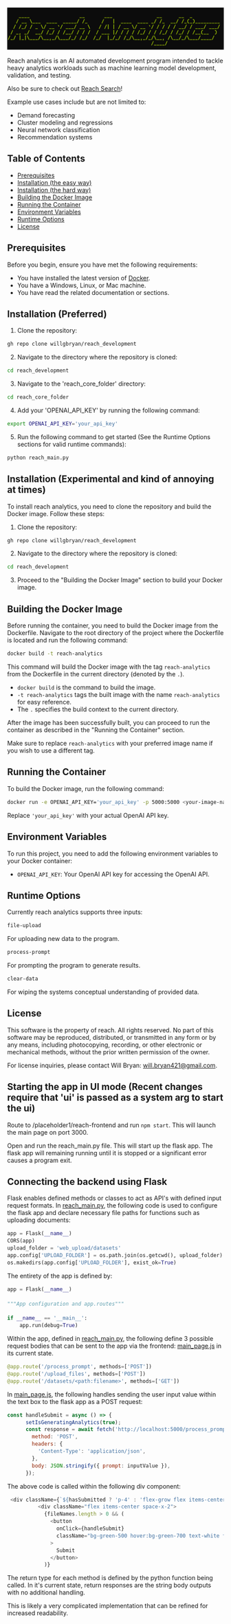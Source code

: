 ![Banner Image](./reach_core_folder/readme_banner.png)


Reach analytics is an AI automated development program intended to tackle heavy analytics
workloads such as machine learning model development, validation, and testing.

Also be sure to check out [Reach Search](https://github.com/willgbryan/reach_search)!

Example use cases include but are not limited to:
- Demand forecasting
- Cluster modeling and regressions
- Neural network classification
- Recommendation systems

## Table of Contents
- [Prerequisites](#prerequisites)
- [Installation (the easy way)](#installation-preferred)
- [Installation (the hard way)](#installation-experimental-and-kind-of-annoying-at-times)
- [Building the Docker Image](#building-the-docker-image)
- [Running the Container](#running-the-container)
- [Environment Variables](#environment-variables)
- [Runtime Options](#runtime-options)
- [License](#license)

## Prerequisites

Before you begin, ensure you have met the following requirements:

- You have installed the latest version of [Docker](https://docs.docker.com/get-docker/).
- You have a Windows, Linux, or Mac machine.
- You have read the related documentation or sections.

## Installation (Preferred)

1. Clone the repository:

```bash
gh repo clone willgbryan/reach_development
```

2. Navigate to the directory where the repository is cloned:

```bash
cd reach_development
```

3. Navigate to the 'reach_core_folder' directory:

```bash
cd reach_core_folder
```

4. Add your 'OPENAI_API_KEY' by running the following command:

```bash
export OPENAI_API_KEY='your_api_key'
```

5. Run the following command to get started (See the Runtime Options sections for valid runtime commands):

```bash
python reach_main.py
```

## Installation (Experimental and kind of annoying at times)

To install reach analytics, you need to clone the repository and build the Docker image. Follow these steps:

1. Clone the repository:

```bash
gh repo clone willgbryan/reach_development
```

2. Navigate to the directory where the repository is cloned:

```bash
cd reach_development
```

3. Proceed to the "Building the Docker Image" section to build your Docker image.

## Building the Docker Image

Before running the container, you need to build the Docker image from the Dockerfile. Navigate to the root directory of the project where the Dockerfile is located and run the following command:

```bash
docker build -t reach-analytics
```

This command will build the Docker image with the tag `reach-analytics` from the Dockerfile in the current directory (denoted by the `.`).

- `docker build` is the command to build the image.
- `-t reach-analytics` tags the built image with the name `reach-analytics` for easy reference.
- The `.` specifies the build context to the current directory.

After the image has been successfully built, you can proceed to run the container as described in the "Running the Container" section.

Make sure to replace `reach-analytics` with your preferred image name if you wish to use a different tag.

## Running the Container

To build the Docker image, run the following command:

```bash
docker run -e OPENAI_API_KEY='your_api_key' -p 5000:5000 <your-image-name>
```

Replace `'your_api_key'` with your actual OpenAI API key.

## Environment Variables

To run this project, you need to add the following environment variables to your Docker container:

- `OPENAI_API_KEY`: Your OpenAI API key for accessing the OpenAI API.

## Runtime Options

Currently reach analytics supports three inputs:

```bash
file-upload
```
For uploading new data to the program.

```bash
process-prompt
```
For prompting the program to generate results.

```bash
clear-data
```
For wiping the systems conceptual understanding of provided data.

## License

This software is the property of reach. All rights reserved. No part of this software may be reproduced, distributed, or transmitted in any form or by any means, including photocopying, recording, or other electronic or mechanical methods, without the prior written permission of the owner.

For license inquiries, please contact Will Bryan: will.bryan421@gmail.com.

## Starting the app in UI mode (Recent changes require that 'ui' is passed as a system arg to start the ui)

Route to /placeholder1/reach-frontend and run `npm start`. This will launch the main page on port 3000.

Open and run the reach_main.py file. This will start up the flask app. The flask app will remaining running until it is stopped or a significant error causes a program exit.

## Connecting the backend using Flask

Flask enables defined methods or classes to act as API's with defined input request formats. In [reach_main.py](three/reach_main.py), the following code is used to configure the flask app and declare necessary file paths for functions such as uploading documents:

```python
app = Flask(__name__)
CORS(app)
upload_folder = 'web_upload/datasets'
app.config['UPLOAD_FOLDER'] = os.path.join(os.getcwd(), upload_folder)
os.makedirs(app.config['UPLOAD_FOLDER'], exist_ok=True)
```

The entirety of the app is defined by:

```python
app = Flask(__name__)

"""App configuration and app.routes"""

if __name__ == '__main__':
    app.run(debug=True)
```

Within the app, defined in [reach_main.py](three/reach_main.py), the following define 3 possible request bodies that can be sent to the app via the frontend: [main_page.js](reach-frontend/src/main_page.js) in its current state.

```python
@app.route('/process_prompt', methods=['POST']) 
@app.route('/upload_files', methods=['POST'])
@app.route('/datasets/<path:filename>', methods=['GET']) 
```

In [main_page.js](reach-frontend/src/main_page.js), the following handles sending the user input value within the text box to the flask app as a POST request:

```javascript
const handleSubmit = async () => {
      setIsGeneratingAnalytics(true);
      const response = await fetch('http://localhost:5000/process_prompt', {
        method: 'POST',
        headers: {
          'Content-Type': 'application/json',
        },
        body: JSON.stringify({ prompt: inputValue }),
      });
```

The above code is called within the following div component:

```javascript
 <div className={`${hasSubmitted ? 'p-4' : 'flex-grow flex items-center justify-center'}`}>
          <div className="flex items-center space-x-2">
            {fileNames.length > 0 && (
              <button
                onClick={handleSubmit}
                className="bg-green-500 hover:bg-green-700 text-white font-bold py-2 px-4 rounded"
              >
                Submit
              </button>
            )}
```

The return type for each method is defined by the python function being called. In it's current state, return responses are the string body outputs with no additional handling.

This is likely a very complicated implementation that can be refined for increased readability.
